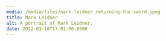 ```yaml
---
media: /media/files/mark-leidner_returning-the-sword.jpeg
title: Mark Leidner
alt: A portrait of Mark Leidner.
date: 2022-03-18T17:01:00-0500
---
```

